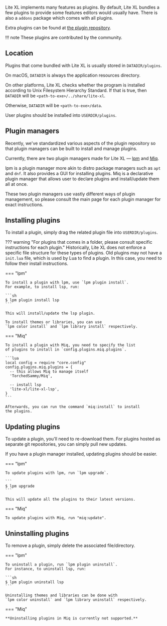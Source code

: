 Lite XL implements many features as plugins.
By default, Lite XL bundles a few plugins to provide some features
editors would usually have.
There is also a `addons` package which comes with all plugins.

Extra plugins can be found at [the plugin repository][lite-xl/lite-xl-plugins].

!!! note
    These plugins are contributed by the community.

## Location

Plugins that come bundled with Lite XL is usually stored in
`DATADIR/plugins`.

On macOS, `DATADIR` is always the application resources directory.

On other platforms, Lite XL checks whether the program
is installed according to Unix Filesystem Hierarchy Standard.
If that is true,
then `DATADIR` will be `<path-to-exe>/../share/lite-xl`.

Otherwise, `DATADIR` will be `<path-to-exe>/data`.

User plugins should be installed into `USERDIR/plugins`.

## Plugin managers

Recently, we've standardized various aspects of the plugin
repository so that plugin managers can be built to install
and manage plugins.

Currently, there are two plugin managers made for Lite XL —
[lpm] and [Miq].

lpm is a plugin manager more akin to distro package managers
such as `apt` and `dnf`.
It also provides a GUI for installing plugins.
Miq is a declarative plugin manager that allows user to declare
plugins and install/update them all at once.

These two plugin managers use vastly different ways of
plugin management, so please consult the main page for
each plugin manager for exact instructions.

## Installing plugins

To install a plugin, simply drag the related plugin file into
`USERDIR/plugins`.

??? warning "For plugins that comes in a folder, please consult specific instructions for each plugin."
    Historically, Lite XL does not enforce a specific file structure
    for these types of plugins.
    Old plugins may not have a `init.lua` file, which is used by
    Lua to find a plugin.
    In this case, you need to follow their install instructions.

=== "lpm"

    To install a plugin with lpm, use `lpm plugin install`.
    For example, to install lsp, run:

    ```sh
    $ lpm plugin install lsp
    ```

    This will install/update the lsp plugin.

    To install themes or libraries, you can use
    `lpm color install` and `lpm library install` respectively.

=== "Miq"

    To install a plugin with Miq, you need to specify the list
    of plugins to install in `config.plugins.miq.plugins`.

    ```lua
    local config = require "core.config"
    config.plugins.miq.plugins = {
      -- this allows Miq to manage itself
      'TorchedSammy/Miq',

      -- install lsp
      'lite-xl/lite-xl-lsp',
    }
    ```

    Afterwards, you can run the command `miq:install` to install
    the plugins.

## Updating plugins

To update a plugin, you'll need to re-download them.
For plugins hosted as separate git repositories, you can simply
pull new updates.

If you have a plugin manager installed, updating plugins should
be easier.

=== "lpm"

    To update plugins with lpm, run `lpm upgrade`.

    ```
    $ lpm upgrade
    ```

    This will update all the plugins to their latest versions.

=== "Miq"

    To update plugins with Miq, run "miq:update".

## Uninstalling plugins

To remove a plugin, simply delete the associated file/directory.

=== "lpm"

    To uninstall a plugin, run `lpm plugin uninstall`.
    For instance, to uninstall lsp, run:

    ```sh
    $ lpm plugin uninstall lsp
    ```

    Uninstalling themes and libraries can be done with
    `lpm color uninstall` and `lpm library uninstall` respectively.

=== "Miq"

    **Uninstalling plugins in Miq is currently not supported.**


[lite-xl/lite-xl-plugins]: https://github.com/lite-xl/lite-xl-plugins
[lpm]:                     https://github.com/lite-xl/lite-xl-plugin-manager
[Miq]:                     https://github.com/TorchedSammy/Miq
